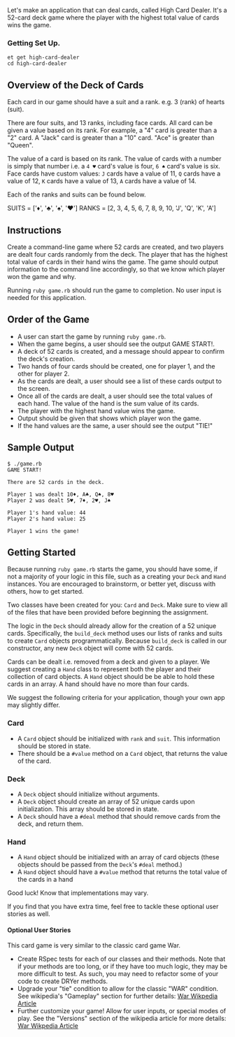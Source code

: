 Let's make an application that can deal cards, called High Card Dealer. It's a 52-card deck game where the player with the highest total value of cards wins the game.
 
### Getting Set Up.   
  
```no-highlight
et get high-card-dealer
cd high-card-dealer  
``` 
  
## Overview of the Deck of Cards

Each card in our game should have a suit and a rank. e.g. 3 (rank) of hearts (suit).

There are four suits, and 13 ranks, including face cards. All card can be given a value based on its rank. For example, a "4" card is greater than a "2" card. A "Jack" card is greater than a "10" card. "Ace" is greater than "Queen".

The value of a card is based on its rank. The value of cards with a number is simply that number i.e. a `4 ♥` card's value is four, `6 ♠` card's value is six. Face cards have custom values: `J` cards have a value of 11, `Q` cards have a value of 12, `K` cards have a value of 13, `A` cards have a value of 14. 

Each of the ranks and suits can be found below. 

SUITS = ['♦', '♣', '♠', '♥'] 
RANKS = [2, 3, 4, 5, 6, 7, 8, 9, 10, 'J', 'Q', 'K', 'A']

## Instructions 

Create a command-line game where 52 cards are created, and two players are dealt four cards randomly from the deck. The player that has the highest total value of cards in their hand wins the game. The game should output information to the command line accordingly, so that we know which player won the game and why.

Running `ruby game.rb` should run the game to completion. No user input is needed for this application.
 
## Order of the Game

- A user can start the game by running `ruby game.rb`.
- When the game begins, a user should see the output GAME START!.
- A deck of 52 cards is created, and a message should appear to confirm the deck's creation.
- Two hands of four cards should be created, one for player 1, and the other for player 2.
- As the cards are dealt, a user should see a list of these cards output to the screen.
- Once all of the cards are dealt, a user should see the total values of each hand. The value of the hand is the sum value of its cards.
- The player with the highest hand value wins the game.
- Output should be given that shows which player won the game.
- If the hand values are the same, a user should see the output "TIE!"

## Sample Output

```no-highlight
$ ./game.rb
GAME START!

There are 52 cards in the deck.

Player 1 was dealt 10♦, A♣, Q♠, 8♥
Player 2 was dealt 5♥, 7♦, 2♥, J♠

Player 1's hand value: 44
Player 2's hand value: 25

Player 1 wins the game!
```

## Getting Started
   
Because running `ruby game.rb` starts the game, you should have some, if not a majority of your logic in this file, such as a creating your `Deck` and `Hand` instances. You are encouraged to brainstorm, or better yet, discuss with others, how to get started.

Two classes have been created for you: `Card` and `Deck`. Make sure to view all of the files that have been provided before beginning the assignment.

The logic in the `Deck` should already allow for the creation of a 52 unique cards. Specifically, the `build_deck` method uses our lists of ranks and suits to create `Card` objects programmatically. Because `build_deck` is called in our constructor, any new `Deck` object will come with 52 cards.

Cards can be dealt i.e. removed from a deck and given to a player. We suggest creating a `Hand` class to represent both the player and their collection of card objects. A `Hand` object should be be able to hold these cards in an array. A hand should have no more than four cards.

We suggest the following criteria for your application, though your own app may slightly differ.

### Card 

- A `Card` object should be initialized with `rank` and `suit`. This information should be stored in state.
- There should be a `#value` method on a `Card` object, that returns the value of the card.

### Deck

- A `Deck` object should initialize without arguments.
- A `Deck` object should create an array of 52 unique cards upon initialization. This array should be stored in state.
- A `Deck` should have a `#deal` method that should remove cards from the deck, and return them.

### Hand

- A `Hand` object should be initialized with an array of card objects (these objects should be passed from the `Deck`'s `#deal` method.)
- A `Hand` object should have a `#value` method that returns the total value of the cards in a hand

Good luck! Know that implementations may vary.

If you find that you have extra time, feel free to tackle these optional user stories as well.

#### Optional User Stories
  
This card game is very similar to the classic card game War.

- Create RSpec tests for each of our classes and their methods. Note that if your methods are too long, or if they have too much logic, they may be more difficult to test. As such, you may need to refactor some of your code to create DRYer methods.
- Upgrade your "tie" condition to allow for the classic "WAR" condition. See wikipedia's "Gameplay" section for further details: [War Wikpedia Article](<https://en.wikipedia.org/wiki/War_(card_game)>)
- Further customize your game! Allow for user inputs, or special modes of play. See the "Versions" section of the wikipedia article for more details: [War Wikpedia Article](<https://en.wikipedia.org/wiki/War_(card_game)>)
